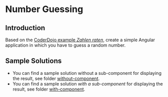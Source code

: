 # Number Guessing

## Introduction

Based on the [CoderDojo example *Zahlen raten*](http://coderdojo-linz.github.io/trainingsanleitungen/web/javascript-zahlen-raten.html), create a simple Angular application in which you have to guess a random number.

## Sample Solutions

* You can find a sample solution without a sub-component for displaying the result, see folder [without-component](https://github.com/rstropek/htl-mobile-computing/tree/master/angular/9030-number-guessing/without-component).
* You can find a sample solution *with a sub-component* for displaying the result, see folder [with-component](https://github.com/rstropek/htl-mobile-computing/tree/master/angular/9030-number-guessing/with-component).
